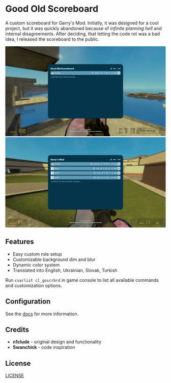 # Good Old Scoreboard

A custom scoreboard for Garry's Mod.
Initially, it was designed for a cool project,
but it was quickly abandoned because of
*infinite planning hell* and internal disagreements.
After deciding, that letting the code rot was a bad
idea, I released the scoreboard to the public.

![preview1](./img/preview1.jpeg)
![preview2](./img/preview2.jpeg)

## Features

- Easy custom role setup
- Customizable background dim and blur
- Dynamic color system
- Translated into English, Ukrainian, Slovak, Turkish

Run `cvarlist cl_goscrbrd` in game console to list
all available commands and customization options.

## Configuration

See the [docs](./docs/) for more information.

## Credits

- **n1clude** - original design and functionality
- **Swanchick** - code inspiration

## License

[LICENSE](./LICENSE)
